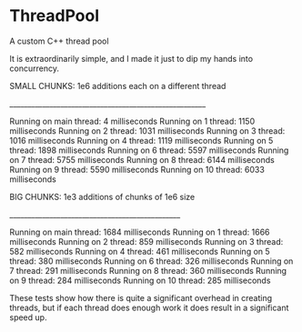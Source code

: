 # ThreadPool
A custom C++ thread pool 

It is extraordinarily simple, and I made it just to dip my hands into concurrency. 
                 
SMALL CHUNKS: 1e6 additions each on a different thread

\_\_\_\_\_\_\_\_\_\_\_\_\_\_\_\_\_\_\_\_\_\_\_\_\_\_\_\_\_\_\_\_\_\_\_\_\_\_\_\_\_\_\_\_\_\_\_\_\_\_\_\_\_\_

Running on main thread: 4 milliseconds
Running on 1 thread: 1150 milliseconds
Running on 2 thread: 1031 milliseconds
Running on 3 thread: 1016 milliseconds
Running on 4 thread: 1119 milliseconds
Running on 5 thread: 1898 milliseconds
Running on 6 thread: 5597 milliseconds
Running on 7 thread: 5755 milliseconds
Running on 8 thread: 6144 milliseconds
Running on 9 thread: 5590 milliseconds
Running on 10 thread: 6033 milliseconds

BIG CHUNKS: 1e3 additions of chunks of 1e6 size

\_\_\_\_\_\_\_\_\_\_\_\_\_\_\_\_\_\_\_\_\_\_\_\_\_\_\_\_\_\_\_\_\_\_\_\_\_\_\_\_\_\_\_\_\_\_\_

Running on main thread: 1684 milliseconds
Running on 1 thread: 1666 milliseconds
Running on 2 thread: 859 milliseconds
Running on 3 thread: 582 milliseconds
Running on 4 thread: 461 milliseconds
Running on 5 thread: 380 milliseconds
Running on 6 thread: 326 milliseconds
Running on 7 thread: 291 milliseconds
Running on 8 thread: 360 milliseconds
Running on 9 thread: 284 milliseconds
Running on 10 thread: 285 milliseconds

These tests show how there is quite a significant overhead in creating threads, but if each thread does enough work it does result in a significant speed up.
